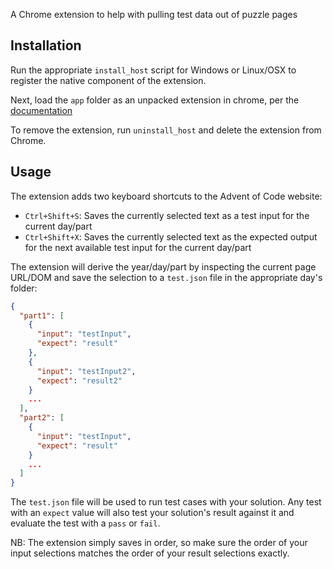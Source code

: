 A Chrome extension to help with pulling test data out of puzzle pages

## Installation

Run the appropriate `install_host` script for Windows or Linux/OSX to register the native component of the extension.

Next, load the `app` folder as an unpacked extension in chrome, per the [documentation](https://developer.chrome.com/extensions/getstarted#unpacked)

To remove the extension, run `uninstall_host` and delete the extension from Chrome.

## Usage

The extension adds two keyboard shortcuts to the Advent of Code website:

- `Ctrl+Shift+S`: Saves the currently selected text as a test input for the current day/part
- `Ctrl+Shift+X`: Saves the currently selected text as the expected output for the next available test input for the current day/part

The extension will derive the year/day/part by inspecting the current page URL/DOM and save the selection to a `test.json` file in the appropriate day's folder:

```json
{
  "part1": [
    {
      "input": "testInput",
      "expect": "result"
    },
    {
      "input": "testInput2",
      "expect": "result2"
    }
    ...
  ],
  "part2": [
    {
      "input": "testInput",
      "expect": "result"
    }
    ...
  ]
}
```

The `test.json` file will be used to run test cases with your solution. Any test with an `expect` value will also test your solution's result against it and evaluate the test with a `pass` or `fail`.

NB: The extension simply saves in order, so make sure the order of your input selections matches the order of your result selections exactly.